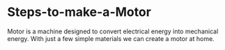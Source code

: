 # Steps-to-make-a-Motor
Motor is a machine designed to convert electrical energy into mechanical energy.
With just a few simple materials we can create a motor at home.